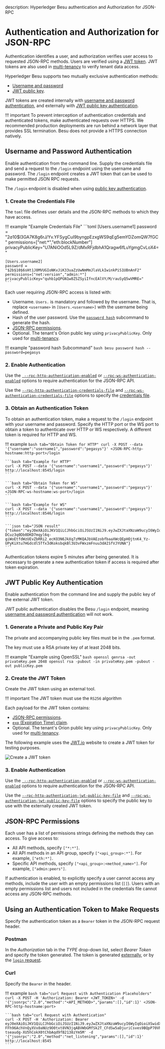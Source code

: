description: Hyperledger Besu authentication and Authorization for JSON-RPC
<!--- END of page meta data -->

# Authentication and Authorization for JSON-RPC

Authentication identifies a user, and authorization verifies user 
access to requested JSON-RPC methods. Users are verified using a [JWT token](https://jwt.io/introduction/).
JWT tokens are also used in [multi-tenancy](../../../Concepts/Privacy/Multi-Tenancy.md) to verify tenant data access.

Hyperledger Besu supports two mutually exclusive authentication methods:

* [Username and password](#username-and-password-authentication)
* [JWT public key](#jwt-public-key-authentication).

JWT tokens are created internally with [username and password authentication](#username-and-password-authentication), and externally with [JWT public key authentication](#jwt-public-key-authentication).

!!! important 
    To prevent interception of authentication credentials and authenticated tokens, make authenticated requests over HTTPS. 
    We recommended production deployments are run behind a network layer that provides SSL termination. 
    Besu does not provide a HTTPS connection natively.


## Username and Password Authentication

Enable authentication from the command line. Supply the credentials file and send a request to the `/login` endpoint using the username and password. The `/login` endpoint creates a JWT token that can be used to make permitted JSON RPC requests.

The `/login` endpoint is disabled when using [public key authentication](#jwt-public-key-authentication).

### 1. Create the Credentials File 

The `toml` file defines user details and the JSON-RPC methods to which they have access. 

!!! example "Example Credentials File"
    ```toml
    [Users.username1]
    password = "$2a$10$l3GA7K8g6rJ/Yv.YFSygCuI9byngpEzxgWS9qEg5emYDZomQW7fGC"
    permissions=["net:*","eth:blockNumber"]
    privacyPublicKey="U7ANiOOd5L9Z/dMxRFjdbhA1Qragw6fLuYgmgCvLoX4="
    
    [Users.username2]
    password = "$2b$10$6sHt1J0MVUGIoNKvJiK33uaZzUwNmMmJlaVLkIwinkPiS1UBnAnF2"
    permissions=["net:version","admin:*"]
    privacyPublicKey="quhb1pQPGN1w8ZSZSyiIfncEAlVY/M/rauSyQ5wVMRE="
    ```

Each user requiring JSON-RPC access is listed with: 

* Username. `Users.` is mandatory and followed by the username. That is, replace `<username>` in `[Users.<username>]` with the username being defined. 
* Hash of the user password. Use the [`password hash`](../../../Reference/CLI/CLI-Subcommands.md#password) subcommand to generate the hash. 
* [JSON-RPC permissions](#json-rpc-permissions).
* Optional. The tenant's Orion public key using `privacyPublicKey`. Only used
for [multi-tenancy](../../../Concepts/Privacy/Multi-Tenancy.md). 

!!! example "password hash Subcommand"
    ```bash
    besu password hash --password=pegasys
    ```
    
    
### 2. Enable Authentication 
 
Use the [` --rpc-http-authentication-enabled`](../../../Reference/CLI/CLI-Syntax.md#rpc-http-authentication-enabled) or 
 [`--rpc-ws-authentication-enabled`](../../../Reference/CLI/CLI-Syntax.md#rpc-ws-authentication-enabled)
 options to require authentication for the JSON-RPC API.
  
Use the [`--rpc-http-authentication-credentials-file`](../../../Reference/CLI/CLI-Syntax.md#rpc-http-authentication-credentials-file)
and [`--rpc-ws-authentication-credentials-file`](../../../Reference/CLI/CLI-Syntax.md#rpc-ws-authentication-credentials-file) 
options to specify the [credentials file](#1-create-the-credentials-file).

### 3. Obtain an Authentication Token 

To obtain an authentication token, make a request to the `/login` endpoint with your username and password. Specify the 
HTTP port or the WS port to obtain a token to authenticate over HTTP or WS respectively. A different token is required 
for HTTP and WS. 

!!! example
    ```bash tab="Obtain Token for HTTP"
    curl -X POST --data '{"username":"username1","password":"pegasys"}' <JSON-RPC-http-hostname:http-port>/login
    ```
    
    ```bash tab="Example for HTTP"
    curl -X POST --data '{"username":"username1","password":"pegasys"}' http://localhost:8545/login
    ```
    
    ```bash tab="Obtain Token for WS"
    curl -X POST --data '{"username":"username1","password":"pegasys"}' <JSON-RPC-ws-hostname:ws-port>/login
    ```
    
    ```bash tab="Example for WS"
    curl -X POST --data '{"username":"username1","password":"pegasys"}' http://localhost:8546/login
    ```
    
    ```json tab="JSON result"
    {"token":"eyJ0eXAiOiJKV1QiLCJhbGciOiJSUzI1NiJ9.eyJwZXJtaXNzaW9ucyI6WyIqOioiXSwidXNlcm5hbWUiOiJ1c2VyMiIsImlhdCI6MTU1MDQ2MDYwNCwiZXhwIjoxNTUwNDYwOTA0fQ.l2Ycqzl_AyvReXBeUSayOlOMS_E8-DCuz3q0Db0DKD7mqyl6q-giWoEtfdWzUEvZbRRi2_ecKO3N6JkXq7zMKQAJbVAEzobfbaaXWcQEpHOjtnK4_Yz-UPyKiXtu7HGdcdl5Tfx3dKoksbqkBl3U3vFWxzmFnuu3dAISfVJYUNA"}
    ``` 

Authentication tokens expire 5 minutes after being generated. It is necessary to generate a new authentication 
token if access is required after token expiration.     

## JWT Public Key Authentication

Enable authentication from the command line and supply the public key of the external JWT token.

JWT public authentication disables the Besu `/login` endpoint, meaning [username and password authentication](#username-and-password-authentication) will not work.

### 1. Generate a Private and Public Key Pair

The private and accompanying public key files must be in the `.pem` format.

The key must use a RSA private key of at least 2048 bits.

!!! example "Example using OpenSSL"
    ```bash
    openssl genrsa -out privateKey.pem 2048
    openssl rsa -pubout -in privateKey.pem -pubout -out publicKey.pem
    ```

### 2. Create the JWT Token

Create the JWT token using an external tool. 

!!! important
    The JWT token must use the `RS256` algorithm 

Each payload for the JWT token contains:

* [JSON-RPC permissions](#json-rpc-permissions).
* [`exp` (Expiration Time) claim](https://tools.ietf.org/html/rfc7519#section-4.1.4).
* Optional. The tenant's Orion public key using `privacyPublicKey`. Only used
for [multi-tenancy](../../../Concepts/Privacy/Multi-Tenancy.md). 

The following example uses the [JWT.io](https://jwt.io/) website to create a JWT token for testing purposes.

![Create a JWT token](../../../images/JWT.png)

### 3. Enable Authentication

Use the [` --rpc-http-authentication-enabled`](../../../Reference/CLI/CLI-Syntax.md#rpc-http-authentication-enabled) or 
 [`--rpc-ws-authentication-enabled`](../../../Reference/CLI/CLI-Syntax.md#rpc-ws-authentication-enabled)
 options to require authentication for the JSON-RPC API.
  
Use the [`--rpc-http-authentication-jwt-public-key-file`](../../../Reference/CLI/CLI-Syntax.md#rpc-http-authentication-jwt-public-key-file) and [`--rpc-ws-authentication-jwt-public-key-file`](../../../Reference/CLI/CLI-Syntax.md#rpc-ws-authentication-jwt-public-key-file) options to specify the public key to use with the externally created JWT token.
    
## JSON-RPC Permissions 

Each user has a list of permissions strings defining the methods they can access. To give access to: 

* All API methods, specify `["*:*"]`.
* All API methods in an API group, specify `["<api_group>:*"]`. For example, `["eth:*"]`. 
* Specific API methods, specify `["<api_group>:<method_name>"]`. For example, `["admin:peers"]`.

If authentication is enabled, to explicitly specify a user cannot access any methods, include the user with an empty permissions list (`[]`). 
Users with an empty permissions list and users not included in the credentials file cannot access any JSON-RPC
methods. 

## Using an Authentication Token to Make Requests 

Specify the authentication token as a `Bearer` token in the JSON-RPC request header. 

### Postman

In the _Authorization_ tab in the _TYPE_ drop-down list, select *Bearer Token* and specify the token 
generated. The token is generated [externally](#2-create-the-jwt-token), or by the [`login` request](#3-obtain-an-authentication-token). 

### Curl

Specify the `Bearer` in the header. 

!!! example
    ```bash tab="curl Request with Authentication Placeholders"
    curl -X POST -H 'Authorization: Bearer <JWT_TOKEN>' -d '{"jsonrpc":"2.0","method":"<API_METHOD>","params":[],"id":1}' <JSON-RPC-http-hostname:port>
    ```
    
    ```bash tab="curl Request with Authentication"
    curl -X POST -H 'Authorization: Bearer eyJ0eXAiOiJKV1QiLCJhbGciOiJSUzI1NiJ9.eyJwZXJtaXNzaW9ucyI6WyIqOioiXSwidXNlcm5hbWUiOiJ1c2VyMiIsImlhdCI6MTU1MDQ2MTQxNiwiZXhwIjoxNTUwNDYxNzE2fQ.WQ1mqpqzRLHaoL8gOSEZPvnRs_qf6j__7A3Sg8vf9RKvWdNTww_vRJF1gjcVy-FFh96AchVnQyXVx0aNUz9O0txt8VN3jqABVWbGMfSk2T_CFdSw5aDjuriCsves9BQpP70Vhj-tseaudg-XU5hCokX0tChbAqd9fB2138zYm5M' -d '{"jsonrpc":"2.0","method":"net_listening","params":[],"id":1}' http://localhost:8545
    ```